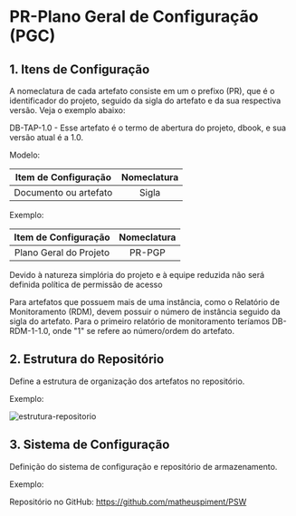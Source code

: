 # PR-Plano Geral de Configuração (PGC)

## 1. Itens de Configuração

A nomeclatura de cada artefato consiste em um o prefixo (PR), que é o identificador do projeto, seguido da sigla do artefato e da sua respectiva versão. Veja o exemplo abaixo:

DB-TAP-1.0 - Esse artefato é o termo de abertura do projeto, dbook, e sua versão atual é a 1.0.

Modelo:

| Item de Configuração | Nomeclatura |
|:--------------------:|:-----------:|
| Documento ou artefato|    Sigla    |

Exemplo:

| Item de Configuração | Nomeclatura |
|:--------------------:|:-----------:|
| Plano Geral do Projeto |   PR-PGP  |


Devido à natureza simplória do projeto e à equipe reduzida não será definida política de permissão de acesso

Para artefatos que possuem mais de uma instância, como o Relatório de Monitoramento (RDM), devem possuir o número de 
instância seguido da sigla do artefato. Para o primeiro relatório de monitoramento teríamos DB-RDM-1-1.0, onde "1" se refere
ao número/ordem do artefato.

## 2. Estrutura do Repositório

Define a estrutura de organização dos artefatos no repositório.

Exemplo:

![estrutura-repositorio](https://github.com/matheuspiment/dbook/blob/master/docs/processo/template/estrutura-repositorio-exemplo.png)

## 3. Sistema de Configuração

Definição do sistema de configuração e repositório de armazenamento.

Exemplo:

Repositório no GitHub: https://github.com/matheuspiment/PSW
